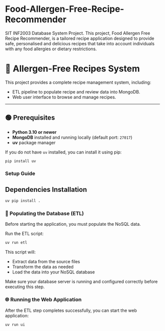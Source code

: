 # Food-Allergen-Free-Recipe-Recommender
SIT INF2003 Database System Project. This project, Food Allergen Free Recipe Recommender, is a tailored recipe application designed to provide safe, personalised and delicious recipes that take into account individuals with any food allergies or dietary restrictions.

# 📗 Allergen-Free Recipes System

This project provides a complete recipe management system, including:
- ETL pipeline to populate recipe and review data into MongoDB.
- Web user interface to browse and manage recipes.

---

## 🟢 Prerequisites

- **Python 3.10 or newer**
- **MongoDB** installed and running locally (default port: `27017`)
- **uv** package manager

If you do not have `uv` installed, you can install it using pip:

```bash
pip install uv
```

### Setup Guide
## Dependencies Installation
```bash
uv pip install .
```

### 📂 Populating the Database (ETL)
Before starting the application, you must populate the NoSQL data.

Run the ETL script:
```bash
uv run etl
```

This script will:

* Extract data from the source files
* Transform the data as needed
* Load the data into your NoSQL database

Make sure your database server is running and configured correctly before executing this step.

### 🌐 Running the Web Application
After the ETL step completes successfully, you can start the web application:

```bash
uv run ui
```
